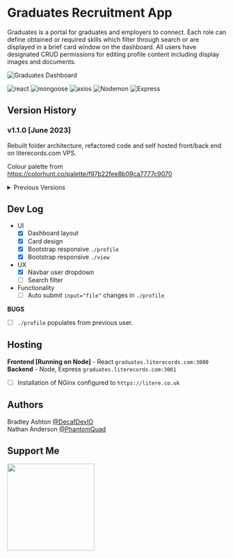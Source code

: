 # Graduates Recruitment App

Graduates is a portal for graduates and employers to connect. Each role can define obtained or required skills which filter through search or are displayed in a brief card window on the dashboard. All users have designated CRUD permissions for editing profile content including display images and documents.   

![Graduates Dashboard](https://github.com/decafdevio/graduates/assets/96788931/631717ff-bd26-46b8-9775-f29cccc53c59)


![react](https://img.shields.io/badge/React-17.0.1-orange?style=flat-square&logo=react)
![mongoose](https://img.shields.io/badge/Mongoose-6.2.8-orange?style=flat-square&logo=mongodb)
![axios](https://img.shields.io/badge/Axios-0.19.2-orange?style=flat-square&logo=axios)
![Nodemon](https://img.shields.io/badge/Nodemon-2.0.4-blue?style=flat-square&logo=nodemon)
![Express](https://img.shields.io/badge/Express-4.17.3-blue?style=flat-square&logo=express)

## Version History

### v1.1.0 [June 2023]
Rebuilt folder architecture, refactored code and self hosted front/back end on literecords.com VPS.   

Colour palette from https://colorhunt.co/palette/f97b22fee8b09ca7777c9070   

<details><summary>Previous Versions</summary>

### [v1.1.0](https://github.com/decafdevio/graduates/releases/tag/v1.1.0) [May 2023]
Improved layout and fixed mobile-view responsiveness with Bootstrap CSS library. Hosted front/back end with literecords.com VPS.    

![Graduates Dashboard](https://github.com/decafdevio/graduates/assets/96788931/7f0323e1-c63d-4feb-80c8-d4ecb5772e8c)


### v1.0.0 [Aug 2022]
Graduates recruitment app was created as part of a pair-programming exercise following agile project management methods with Jira and Slack for communication. It was built with React framework and a Node, Express backend with MongoDB (MERN stack). The original layout used rows of 3 column cards designed to display only the most necessary user information.   

![Graduates Dashboard](https://github.com/decafdevio/graduates/assets/96788931/7e269edd-3bd7-4543-9d5f-def9c3786dff)

</details>

## Dev Log
* UI
  - [x] Dashboard layout
  - [x] Card design
  - [x] Bootstrap responsive `./profile`
  - [x] Bootstrap responsive `./view`
* UX
  - [x] Navbar user dropdown
  - [ ] Search filter
* Functionality
  - [ ] Auto submit `input="file"` changes in `./profile`

**BUGS**
  - [ ] `./profile` populates from previous user.

## Hosting
__Frontend [Running on Node]__ - React `graduates.literecords.com:3000`   
__Backend__ - Node, Express `graduates.literecords.com:3001`

  - [ ] Installation of NGinx configured to `https://litere.co.uk`

## Authors
Bradley Ashton [@DecafDevIO](https://github.com/decafdevio)   
Nathan Anderson [@PhantomQuad](https://github.com/PhantomQuad)

## Support Me

<a href="https://www.buymeacoffee.com/decafdevio"><img src="https://cdn.buymeacoffee.com/buttons/v2/default-yellow.png" width="200" /></a>
